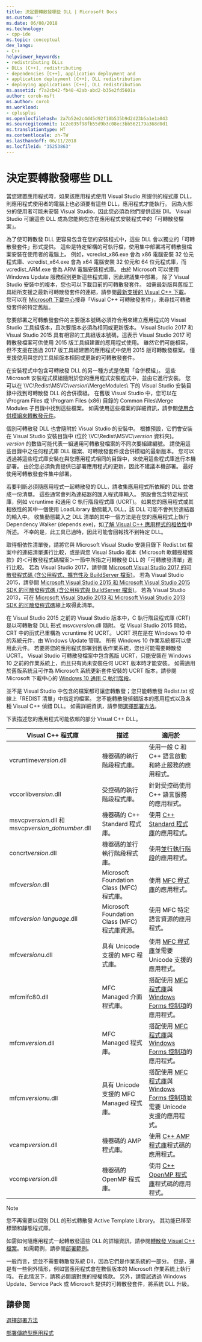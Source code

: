 ```yaml
---
title: 決定要轉散發哪些 DLL | Microsoft Docs
ms.custom: ''
ms.date: 06/08/2018
ms.technology:
- cpp-ide
ms.topic: conceptual
dev_langs:
- C++
helpviewer_keywords:
- redistributing DLLs
- DLLs [C++], redistributing
- dependencies [C++], application deployment and
- application deployment [C++], DLL redistribution
- deploying applications [C++], DLL redistribution
ms.assetid: f7a2cb42-fb48-42ab-abd2-b35e2fd5601a
author: corob-msft
ms.author: corob
ms.workload:
- cplusplus
ms.openlocfilehash: 2a7b52e2c4d45d92f10b535b9d2d23b5a1e1a043
ms.sourcegitcommit: 1c2e035f98fb55d9b3c08ec3bb562179a368d0d1
ms.translationtype: HT
ms.contentlocale: zh-TW
ms.lasthandoff: 06/11/2018
ms.locfileid: "35253863"
---
```

# <a name="determining-which-dlls-to-redistribute"></a>決定要轉散發哪些 DLL

當您建置應用程式時，如果該應用程式使用 Visual Studio 所提供的程式庫 DLL，則應用程式使用者的電腦上也必須要有這些 DLL，應用程式才能執行。 因為大部分的使用者可能未安裝 Visual Studio，因此您必須為他們提供這些 Dll。 Visual Studio 可讓這些 DLL 成為您能夠包含在應用程式安裝程式中的「可轉散發檔案」。

為了使可轉散發 DLL 更容易包含在您的安裝程式中，這些 DLL 會以獨立的「可轉散發套件」形式提供。 這些是特定架構的可執行檔，使用集中部署將可轉散發檔案安裝在使用者的電腦上。 例如，vcredist\_x86.exe 會為 x86 電腦安裝 32 位元程式庫、vcredist\_x64.exe 會為 x64 電腦安裝 32 位元和 64 位元程式庫，而 vcredist\_ARM.exe 會為 ARM 電腦安裝程式庫。 由於 Microsoft 可以使用 Windows Update 服務個別更新這些程式庫，因此建議集中部署。 除了 Visual Studio 安裝中的複本，您也可以下載目前的可轉散發套件。 如需最新版與舊版工具組所支援之最新可轉散發套件的連結，請參閱[最新支援的 Visual C++ 下載](https://support.microsoft.com/help/2977003/the-latest-supported-visual-c-downloads)。 您可以在 [Microsoft 下載中心](http://go.microsoft.com/fwlink/p/?LinkId=158431)搜尋「Visual C++ 可轉散發套件」，來尋找可轉散發套件的特定舊版。

您要部署之可轉散發套件的主要版本號碼必須符合用來建立應用程式的 Visual Studio 工具組版本，且次要版本必須為相同或更新版本。 Visual Studio 2017 和 Visual Studio 2015 具有相容的工具組版本號碼，這表示 Visual Studio 2017 可轉散發檔案可供使用 2015 版工具組建置的應用程式使用。 雖然它們可能相容，但不支援在透過 2017 版工具組建置的應用程式中使用 2015 版可轉散發檔案。 僅支援使用與您的工具組版本相同或更新的可轉散發套件。

在安裝程式中包含可轉散發 DLL 的另一種方式是使用「合併模組」。 這些 Microsoft 安裝程式模組隨附於您的應用程式安裝程式中，並由它進行安裝。 您可以在 \\VC\\Redist\MSVC\\*version*\\MergeModules\\ 下的 Visual Studio 安裝目錄中找到可轉散發 DLL 的合併模組。 在舊版 Visual Studio 中，您可以在 \\Program Files 或 \\Program Files (x86) 目錄的 Common Files\\Merge Modules 子目錄中找到這些檔案。 如需使用這些檔案的詳細資訊，請參閱[使用合併模組來轉散發元件](../ide/redistributing-components-by-using-merge-modules.md)。

個別可轉散發 DLL 也會隨附於 Visual Studio 的安裝中。 根據預設，它們會安裝在 Visual Studio 安裝目錄中 (位於 \\VC\\Redist\\MSVC\\*version* 資料夾)。 *version* 的數值可能代表一組通用可轉散發檔案的不同次要組建編號。 請使用這些目錄中之任何程式庫 DLL 檔案、可轉散發套件或合併模組的最新版本。 您可以透過將這些程式庫安裝在與您應用程式相同的目錄中，來使用這些程式庫進行本機部署。 由於您必須負責提供已部署應用程式的更新，因此不建議本機部署。 最好使用可轉散發套件集中部署。

若要判斷必須隨應用程式一起轉散發的 DLL，請收集應用程式所依賴的 DLL 並做成一份清單。 這些通常會列為連結器的匯入程式庫輸入。 預設會包含特定程式庫，例如 vcruntime 和通用 C 執行階段程式庫 (UCRT)。 如果您的應用程式或其相依性的其中一個使用 LoadLibrary 動態載入 DLL，該 DLL 可能不會列於連結器的輸入中。 收集動態載入之 DLL 清單的其中一個方法是在您的應用程式上執行 Dependency Walker (depends.exe)，如[了解 Visual C++ 應用程式的相依性](../ide/understanding-the-dependencies-of-a-visual-cpp-application.md)中所述。 不幸的是，此工具已過時，因此可能會回報找不到特定 DLL。

取得相依性清單後，請將它與 Microsoft Visual Studio 安裝目錄下 Redist.txt 檔案中的連結清單進行比較，或是與您 Visual Studio 複本《Microsoft 軟體授權條款》的＜可散發程式碼檔案＞一節中所指之可轉散發 DLL 的「可轉散發清單」進行比較。 若為 Visual Studio 2017，請參閱 [Microsoft Visual Studio 2017 的可散發程式碼 (含公用程式、擴充性及 BuildServer 檔案)](http://go.microsoft.com/fwlink/p/?linkid=823098)。 若為 Visual Studio 2015，請參閱 [Microsoft Visual Studio 2015 和 Microsoft Visual Studio 2015 SDK 的可散發程式碼 (含公用程式與 BuildServer 檔案)](http://go.microsoft.com/fwlink/p/?linkid=799794)。 若為 Visual Studio 2013，可在 [Microsoft Visual Studio 2013 和 Microsoft Visual Studio 2013 SDK 的可散發程式碼](http://go.microsoft.com/fwlink/p/?LinkId=313603)線上取得此清單。

在 Visual Studio 2015 之前的 Visual Studio 版本中，C 執行階段程式庫 (CRT) 是以可轉散發 DLL 形式 msvc*version*.dll 隨附。 從 Visual Studio 2015 開始，CRT 中的函式已重構為 vcruntime 和 UCRT。 UCRT 現在是在 Windows 10 中的系統元件，由 Windows Update 管理。 所有 Windows 10 作業系統都可以使用此元件。 若要將您的應用程式部署到舊版作業系統，您也可能需要轉散發 UCRT。 Visual Studio 可轉散發檔案中包含舊版 UCRT，只能安裝在 Windows 10 之前的作業系統上，而且只有尚未安裝任何 UCRT 版本時才能安裝。 如需適用於舊版系統且可作為 Microsoft 系統更新套件安裝的 UCRT 版本，請參閱 Microsoft 下載中心的 [Windows 10 通用 C 執行階段](https://www.microsoft.com/download/details.aspx?id=48234)。

並不是 Visual Studio 中包含的檔案都可讓您轉散發；您只能轉散發 Redist.txt 或線上「REDIST 清單」中指定的檔案。 您不能轉散發偵錯版本的應用程式以及各種 Visual C++ 偵錯 DLL。 如需詳細資訊，請參閱[選擇部署方法](../ide/choosing-a-deployment-method.md)。

下表描述您的應用程式可能依賴的部分 Visual C++ DLL。

|Visual C++ 程式庫|描述|適用於|
|--------------------------|-----------------|----------------|
|vcruntime*version*.dll|機器碼的執行階段程式庫。|使用一般 C 和 C++ 語言啟動和終止服務的應用程式。|
|vccorlib*version*.dll|受控碼的執行階段程式庫。|針對受控碼使用 C++ 語言服務的應用程式。|
|msvcp*version*.dll 和 msvcp*version*_*dotnumber*.dll|機器碼的 C++ Standard 程式庫。|使用 [C++ Standard 程式庫](../standard-library/cpp-standard-library-reference.md)的應用程式。|
|concrt*version*.dll|機器碼的並行執行階段程式庫。|使用[並行執行階段](../parallel/concrt/concurrency-runtime.md)的應用程式。|
|mfc*version*.dll|Microsoft Foundation Class (MFC) 程式庫。|使用 [MFC 程式庫](../mfc/mfc-desktop-applications.md)的應用程式。|
|mfc*version* *language*.dll|Microsoft Foundation Class (MFC) 程式庫資源。|使用 MFC 特定語言資源的應用程式。|
|mfc*version*u.dll|具有 Unicode 支援的 MFC 程式庫。|使用 [MFC 程式庫](../mfc/mfc-desktop-applications.md)並需要 Unicode 支援的應用程式。|
|mfcmifc80.dll|MFC Managed 介面程式庫。|搭配使用 [MFC 程式庫](../mfc/mfc-desktop-applications.md)與 [Windows Forms 控制項](/dotnet/framework/winforms/controls/index)的應用程式。|
|mfcm*version*.dll|MFC Managed 程式庫。|搭配使用 [MFC 程式庫](../mfc/mfc-desktop-applications.md)與 [Windows Forms 控制項](/dotnet/framework/winforms/controls/index)的應用程式。|
|mfcm*version*u.dll|具有 Unicode 支援的 MFC Managed 程式庫。|搭配使用 [MFC 程式庫](../mfc/mfc-desktop-applications.md)與 [Windows Forms 控制項](/dotnet/framework/winforms/controls/index)並需要 Unicode 支援的應用程式。|
|vcamp*version*.dll|機器碼的 AMP 程式庫。|使用 [C++ AMP 程式庫](../parallel/amp/cpp-amp-cpp-accelerated-massive-parallelism.md)程式碼的應用程式。|
|vcomp*version*.dll|機器碼的 OpenMP 程式庫。|使用 [C++ OpenMP 程式庫](../parallel/openmp/openmp-in-visual-cpp.md)程式碼的應用程式。|

> [!NOTE]
> 您不再需要以個別 DLL 的形式轉散發 Active Template Library。 其功能已移至標頭和靜態程式庫。

如需如何隨應用程式一起轉散發這些 DLL 的詳細資訊，請參閱[轉散發 Visual C++ 檔案](../ide/redistributing-visual-cpp-files.md)。 如需範例，請參閱[部署範例](../ide/deployment-examples.md)。

一般而言，您並不需要轉散發系統 Dll，因為它們是作業系統的一部分。 但是，還是有一些例外情形，例如當應用程式會在數個版本的 Microsoft 作業系統上執行時。 在此情況下，請務必閱讀對應的授權條款。 另外，請嘗試透過 Windows Update、Service Pack 或 Microsoft 提供的可轉散發套件，將系統 DLL 升級。

## <a name="see-also"></a>請參閱

[選擇部署方法](../ide/choosing-a-deployment-method.md)

[部署傳統型應用程式](../ide/deploying-native-desktop-applications-visual-cpp.md)

